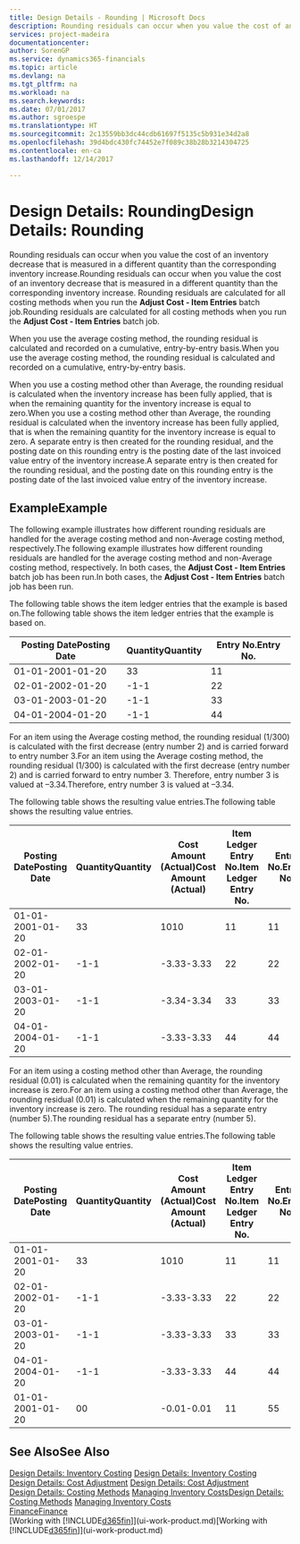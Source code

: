 ```yaml
---
title: Design Details - Rounding | Microsoft Docs
description: Rounding residuals can occur when you value the cost of an inventory decrease that is measured in a different quantity than the corresponding inventory increase. Rounding residuals are calculated for all costing methods when you run the **Adjust Cost - Item Entries** batch job.
services: project-madeira
documentationcenter: 
author: SorenGP
ms.service: dynamics365-financials
ms.topic: article
ms.devlang: na
ms.tgt_pltfrm: na
ms.workload: na
ms.search.keywords: 
ms.date: 07/01/2017
ms.author: sgroespe
ms.translationtype: HT
ms.sourcegitcommit: 2c13559bb3dc44cdb61697f5135c5b931e34d2a8
ms.openlocfilehash: 39d4bdc430fc74452e7f089c38b28b3214304725
ms.contentlocale: en-ca
ms.lasthandoff: 12/14/2017

---
```

# <a name="design-details-rounding"></a><span data-ttu-id="1184f-104">Design Details: Rounding</span><span class="sxs-lookup"><span data-stu-id="1184f-104">Design Details: Rounding</span></span>
<span data-ttu-id="1184f-105">Rounding residuals can occur when you value the cost of an inventory decrease that is measured in a different quantity than the corresponding inventory increase.</span><span class="sxs-lookup"><span data-stu-id="1184f-105">Rounding residuals can occur when you value the cost of an inventory decrease that is measured in a different quantity than the corresponding inventory increase.</span></span> <span data-ttu-id="1184f-106">Rounding residuals are calculated for all costing methods when you run the **Adjust Cost - Item Entries** batch job.</span><span class="sxs-lookup"><span data-stu-id="1184f-106">Rounding residuals are calculated for all costing methods when you run the **Adjust Cost - Item Entries** batch job.</span></span>  

 <span data-ttu-id="1184f-107">When you use the average costing method, the rounding residual is calculated and recorded on a cumulative, entry-by-entry basis.</span><span class="sxs-lookup"><span data-stu-id="1184f-107">When you use the average costing method, the rounding residual is calculated and recorded on a cumulative, entry-by-entry basis.</span></span>  

 <span data-ttu-id="1184f-108">When you use a costing method other than Average, the rounding residual is calculated when the inventory increase has been fully applied, that is when the remaining quantity for the inventory increase is equal to zero.</span><span class="sxs-lookup"><span data-stu-id="1184f-108">When you use a costing method other than Average, the rounding residual is calculated when the inventory increase has been fully applied, that is when the remaining quantity for the inventory increase is equal to zero.</span></span> <span data-ttu-id="1184f-109">A separate entry is then created for the rounding residual, and the posting date on this rounding entry is the posting date of the last invoiced value entry of the inventory increase.</span><span class="sxs-lookup"><span data-stu-id="1184f-109">A separate entry is then created for the rounding residual, and the posting date on this rounding entry is the posting date of the last invoiced value entry of the inventory increase.</span></span>  

## <a name="example"></a><span data-ttu-id="1184f-110">Example</span><span class="sxs-lookup"><span data-stu-id="1184f-110">Example</span></span>  
 <span data-ttu-id="1184f-111">The following example illustrates how different rounding residuals are handled for the average costing method and non-Average costing method, respectively.</span><span class="sxs-lookup"><span data-stu-id="1184f-111">The following example illustrates how different rounding residuals are handled for the average costing method and non-Average costing method, respectively.</span></span> <span data-ttu-id="1184f-112">In both cases, the **Adjust Cost - Item Entries** batch job has been run.</span><span class="sxs-lookup"><span data-stu-id="1184f-112">In both cases, the **Adjust Cost - Item Entries** batch job has been run.</span></span>  

 <span data-ttu-id="1184f-113">The following table shows the item ledger entries that the example is based on.</span><span class="sxs-lookup"><span data-stu-id="1184f-113">The following table shows the item ledger entries that the example is based on.</span></span>  

|<span data-ttu-id="1184f-114">Posting Date</span><span class="sxs-lookup"><span data-stu-id="1184f-114">Posting Date</span></span>|<span data-ttu-id="1184f-115">Quantity</span><span class="sxs-lookup"><span data-stu-id="1184f-115">Quantity</span></span>|<span data-ttu-id="1184f-116">Entry No.</span><span class="sxs-lookup"><span data-stu-id="1184f-116">Entry No.</span></span>|  
|------------------|--------------|---------------|  
|<span data-ttu-id="1184f-117">01-01-20</span><span class="sxs-lookup"><span data-stu-id="1184f-117">01-01-20</span></span>|<span data-ttu-id="1184f-118">3</span><span class="sxs-lookup"><span data-stu-id="1184f-118">3</span></span>|<span data-ttu-id="1184f-119">1</span><span class="sxs-lookup"><span data-stu-id="1184f-119">1</span></span>|  
|<span data-ttu-id="1184f-120">02-01-20</span><span class="sxs-lookup"><span data-stu-id="1184f-120">02-01-20</span></span>|<span data-ttu-id="1184f-121">-1</span><span class="sxs-lookup"><span data-stu-id="1184f-121">-1</span></span>|<span data-ttu-id="1184f-122">2</span><span class="sxs-lookup"><span data-stu-id="1184f-122">2</span></span>|  
|<span data-ttu-id="1184f-123">03-01-20</span><span class="sxs-lookup"><span data-stu-id="1184f-123">03-01-20</span></span>|<span data-ttu-id="1184f-124">-1</span><span class="sxs-lookup"><span data-stu-id="1184f-124">-1</span></span>|<span data-ttu-id="1184f-125">3</span><span class="sxs-lookup"><span data-stu-id="1184f-125">3</span></span>|  
|<span data-ttu-id="1184f-126">04-01-20</span><span class="sxs-lookup"><span data-stu-id="1184f-126">04-01-20</span></span>|<span data-ttu-id="1184f-127">-1</span><span class="sxs-lookup"><span data-stu-id="1184f-127">-1</span></span>|<span data-ttu-id="1184f-128">4</span><span class="sxs-lookup"><span data-stu-id="1184f-128">4</span></span>|  

 <span data-ttu-id="1184f-129">For an item using the Average costing method, the rounding residual (1/300) is calculated with the first decrease (entry number 2) and is carried forward to entry number 3.</span><span class="sxs-lookup"><span data-stu-id="1184f-129">For an item using the Average costing method, the rounding residual (1/300) is calculated with the first decrease (entry number 2) and is carried forward to entry number 3.</span></span> <span data-ttu-id="1184f-130">Therefore, entry number 3 is valued at –3.34.</span><span class="sxs-lookup"><span data-stu-id="1184f-130">Therefore, entry number 3 is valued at –3.34.</span></span>  

 <span data-ttu-id="1184f-131">The following table shows the resulting value entries.</span><span class="sxs-lookup"><span data-stu-id="1184f-131">The following table shows the resulting value entries.</span></span>  

|<span data-ttu-id="1184f-132">Posting Date</span><span class="sxs-lookup"><span data-stu-id="1184f-132">Posting Date</span></span>|<span data-ttu-id="1184f-133">Quantity</span><span class="sxs-lookup"><span data-stu-id="1184f-133">Quantity</span></span>|<span data-ttu-id="1184f-134">Cost Amount (Actual)</span><span class="sxs-lookup"><span data-stu-id="1184f-134">Cost Amount (Actual)</span></span>|<span data-ttu-id="1184f-135">Item Ledger Entry No.</span><span class="sxs-lookup"><span data-stu-id="1184f-135">Item Ledger Entry No.</span></span>|<span data-ttu-id="1184f-136">Entry No.</span><span class="sxs-lookup"><span data-stu-id="1184f-136">Entry No.</span></span>|  
|------------------|--------------|----------------------------|---------------------------|---------------|  
|<span data-ttu-id="1184f-137">01-01-20</span><span class="sxs-lookup"><span data-stu-id="1184f-137">01-01-20</span></span>|<span data-ttu-id="1184f-138">3</span><span class="sxs-lookup"><span data-stu-id="1184f-138">3</span></span>|<span data-ttu-id="1184f-139">10</span><span class="sxs-lookup"><span data-stu-id="1184f-139">10</span></span>|<span data-ttu-id="1184f-140">1</span><span class="sxs-lookup"><span data-stu-id="1184f-140">1</span></span>|<span data-ttu-id="1184f-141">1</span><span class="sxs-lookup"><span data-stu-id="1184f-141">1</span></span>|  
|<span data-ttu-id="1184f-142">02-01-20</span><span class="sxs-lookup"><span data-stu-id="1184f-142">02-01-20</span></span>|<span data-ttu-id="1184f-143">-1</span><span class="sxs-lookup"><span data-stu-id="1184f-143">-1</span></span>|<span data-ttu-id="1184f-144">-3.33</span><span class="sxs-lookup"><span data-stu-id="1184f-144">-3.33</span></span>|<span data-ttu-id="1184f-145">2</span><span class="sxs-lookup"><span data-stu-id="1184f-145">2</span></span>|<span data-ttu-id="1184f-146">2</span><span class="sxs-lookup"><span data-stu-id="1184f-146">2</span></span>|  
|<span data-ttu-id="1184f-147">03-01-20</span><span class="sxs-lookup"><span data-stu-id="1184f-147">03-01-20</span></span>|<span data-ttu-id="1184f-148">-1</span><span class="sxs-lookup"><span data-stu-id="1184f-148">-1</span></span>|<span data-ttu-id="1184f-149">-3.34</span><span class="sxs-lookup"><span data-stu-id="1184f-149">-3.34</span></span>|<span data-ttu-id="1184f-150">3</span><span class="sxs-lookup"><span data-stu-id="1184f-150">3</span></span>|<span data-ttu-id="1184f-151">3</span><span class="sxs-lookup"><span data-stu-id="1184f-151">3</span></span>|  
|<span data-ttu-id="1184f-152">04-01-20</span><span class="sxs-lookup"><span data-stu-id="1184f-152">04-01-20</span></span>|<span data-ttu-id="1184f-153">-1</span><span class="sxs-lookup"><span data-stu-id="1184f-153">-1</span></span>|<span data-ttu-id="1184f-154">-3.33</span><span class="sxs-lookup"><span data-stu-id="1184f-154">-3.33</span></span>|<span data-ttu-id="1184f-155">4</span><span class="sxs-lookup"><span data-stu-id="1184f-155">4</span></span>|<span data-ttu-id="1184f-156">4</span><span class="sxs-lookup"><span data-stu-id="1184f-156">4</span></span>|  

 <span data-ttu-id="1184f-157">For an item using a costing method other than Average, the rounding residual (0.01) is calculated when the remaining quantity for the inventory increase is zero.</span><span class="sxs-lookup"><span data-stu-id="1184f-157">For an item using a costing method other than Average, the rounding residual (0.01) is calculated when the remaining quantity for the inventory increase is zero.</span></span> <span data-ttu-id="1184f-158">The rounding residual has a separate entry (number 5).</span><span class="sxs-lookup"><span data-stu-id="1184f-158">The rounding residual has a separate entry (number 5).</span></span>  

 <span data-ttu-id="1184f-159">The following table shows the resulting value entries.</span><span class="sxs-lookup"><span data-stu-id="1184f-159">The following table shows the resulting value entries.</span></span>  

|<span data-ttu-id="1184f-160">Posting Date</span><span class="sxs-lookup"><span data-stu-id="1184f-160">Posting Date</span></span>|<span data-ttu-id="1184f-161">Quantity</span><span class="sxs-lookup"><span data-stu-id="1184f-161">Quantity</span></span>|<span data-ttu-id="1184f-162">Cost Amount (Actual)</span><span class="sxs-lookup"><span data-stu-id="1184f-162">Cost Amount (Actual)</span></span>|<span data-ttu-id="1184f-163">Item Ledger Entry No.</span><span class="sxs-lookup"><span data-stu-id="1184f-163">Item Ledger Entry No.</span></span>|<span data-ttu-id="1184f-164">Entry No.</span><span class="sxs-lookup"><span data-stu-id="1184f-164">Entry No.</span></span>|  
|------------------|--------------|----------------------------|---------------------------|---------------|  
|<span data-ttu-id="1184f-165">01-01-20</span><span class="sxs-lookup"><span data-stu-id="1184f-165">01-01-20</span></span>|<span data-ttu-id="1184f-166">3</span><span class="sxs-lookup"><span data-stu-id="1184f-166">3</span></span>|<span data-ttu-id="1184f-167">10</span><span class="sxs-lookup"><span data-stu-id="1184f-167">10</span></span>|<span data-ttu-id="1184f-168">1</span><span class="sxs-lookup"><span data-stu-id="1184f-168">1</span></span>|<span data-ttu-id="1184f-169">1</span><span class="sxs-lookup"><span data-stu-id="1184f-169">1</span></span>|  
|<span data-ttu-id="1184f-170">02-01-20</span><span class="sxs-lookup"><span data-stu-id="1184f-170">02-01-20</span></span>|<span data-ttu-id="1184f-171">-1</span><span class="sxs-lookup"><span data-stu-id="1184f-171">-1</span></span>|<span data-ttu-id="1184f-172">-3.33</span><span class="sxs-lookup"><span data-stu-id="1184f-172">-3.33</span></span>|<span data-ttu-id="1184f-173">2</span><span class="sxs-lookup"><span data-stu-id="1184f-173">2</span></span>|<span data-ttu-id="1184f-174">2</span><span class="sxs-lookup"><span data-stu-id="1184f-174">2</span></span>|  
|<span data-ttu-id="1184f-175">03-01-20</span><span class="sxs-lookup"><span data-stu-id="1184f-175">03-01-20</span></span>|<span data-ttu-id="1184f-176">-1</span><span class="sxs-lookup"><span data-stu-id="1184f-176">-1</span></span>|<span data-ttu-id="1184f-177">-3.33</span><span class="sxs-lookup"><span data-stu-id="1184f-177">-3.33</span></span>|<span data-ttu-id="1184f-178">3</span><span class="sxs-lookup"><span data-stu-id="1184f-178">3</span></span>|<span data-ttu-id="1184f-179">3</span><span class="sxs-lookup"><span data-stu-id="1184f-179">3</span></span>|  
|<span data-ttu-id="1184f-180">04-01-20</span><span class="sxs-lookup"><span data-stu-id="1184f-180">04-01-20</span></span>|<span data-ttu-id="1184f-181">-1</span><span class="sxs-lookup"><span data-stu-id="1184f-181">-1</span></span>|<span data-ttu-id="1184f-182">-3.33</span><span class="sxs-lookup"><span data-stu-id="1184f-182">-3.33</span></span>|<span data-ttu-id="1184f-183">4</span><span class="sxs-lookup"><span data-stu-id="1184f-183">4</span></span>|<span data-ttu-id="1184f-184">4</span><span class="sxs-lookup"><span data-stu-id="1184f-184">4</span></span>|  
|<span data-ttu-id="1184f-185">01-01-20</span><span class="sxs-lookup"><span data-stu-id="1184f-185">01-01-20</span></span>|<span data-ttu-id="1184f-186">0</span><span class="sxs-lookup"><span data-stu-id="1184f-186">0</span></span>|<span data-ttu-id="1184f-187">-0.01</span><span class="sxs-lookup"><span data-stu-id="1184f-187">-0.01</span></span>|<span data-ttu-id="1184f-188">1</span><span class="sxs-lookup"><span data-stu-id="1184f-188">1</span></span>|<span data-ttu-id="1184f-189">5</span><span class="sxs-lookup"><span data-stu-id="1184f-189">5</span></span>|  

## <a name="see-also"></a><span data-ttu-id="1184f-190">See Also</span><span class="sxs-lookup"><span data-stu-id="1184f-190">See Also</span></span>  
 <span data-ttu-id="1184f-191">[Design Details: Inventory Costing](design-details-inventory-costing.md) </span><span class="sxs-lookup"><span data-stu-id="1184f-191">[Design Details: Inventory Costing](design-details-inventory-costing.md) </span></span>  
 <span data-ttu-id="1184f-192">[Design Details: Cost Adjustment](design-details-cost-adjustment.md) </span><span class="sxs-lookup"><span data-stu-id="1184f-192">[Design Details: Cost Adjustment](design-details-cost-adjustment.md) </span></span>  
 <span data-ttu-id="1184f-193">[Design Details: Costing Methods](design-details-costing-methods.md) [Managing Inventory Costs](finance-manage-inventory-costs.md)</span><span class="sxs-lookup"><span data-stu-id="1184f-193">[Design Details: Costing Methods](design-details-costing-methods.md) [Managing Inventory Costs](finance-manage-inventory-costs.md)</span></span>  
 [<span data-ttu-id="1184f-194">Finance</span><span class="sxs-lookup"><span data-stu-id="1184f-194">Finance</span></span>](finance.md)  
 <span data-ttu-id="1184f-195">[Working with [!INCLUDE[d365fin](includes/d365fin_md.md)]](ui-work-product.md)</span><span class="sxs-lookup"><span data-stu-id="1184f-195">[Working with [!INCLUDE[d365fin](includes/d365fin_md.md)]](ui-work-product.md)</span></span>

